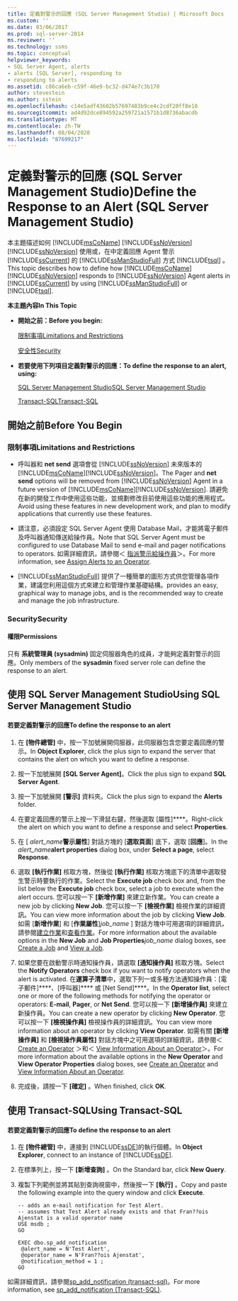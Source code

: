 ```yaml
---
title: 定義對警示的回應 (SQL Server Management Studio) | Microsoft Docs
ms.custom: ''
ms.date: 03/06/2017
ms.prod: sql-server-2014
ms.reviewer: ''
ms.technology: ssms
ms.topic: conceptual
helpviewer_keywords:
- SQL Server Agent, alerts
- alerts [SQL Server], responding to
- responding to alerts
ms.assetid: c86ca6eb-c59f-46e9-bc32-d474e7c3b170
author: stevestein
ms.author: sstein
ms.openlocfilehash: c14e5adf43602b57697483b9ce4c2cdf20ff8e10
ms.sourcegitcommit: ad4d92dce894592a259721a1571b1d8736abacdb
ms.translationtype: MT
ms.contentlocale: zh-TW
ms.lasthandoff: 08/04/2020
ms.locfileid: "87699217"
---
```

# <a name="define-the-response-to-an-alert-sql-server-management-studio"></a><span data-ttu-id="662ab-102">定義對警示的回應 (SQL Server Management Studio)</span><span class="sxs-lookup"><span data-stu-id="662ab-102">Define the Response to an Alert (SQL Server Management Studio)</span></span>
  <span data-ttu-id="662ab-103">本主題描述如何 [!INCLUDE[msCoName](../../includes/msconame-md.md)] [!INCLUDE[ssNoVersion](../../includes/ssnoversion-md.md)] [!INCLUDE[ssNoVersion](../../includes/ssnoversion-md.md)] 使用或，在中定義回應 Agent 警示 [!INCLUDE[ssCurrent](../../includes/sscurrent-md.md)] 的 [!INCLUDE[ssManStudioFull](../../includes/ssmanstudiofull-md.md)] 方式 [!INCLUDE[tsql](../../includes/tsql-md.md)] 。</span><span class="sxs-lookup"><span data-stu-id="662ab-103">This topic describes how to define how [!INCLUDE[msCoName](../../includes/msconame-md.md)] [!INCLUDE[ssNoVersion](../../includes/ssnoversion-md.md)] responds to [!INCLUDE[ssNoVersion](../../includes/ssnoversion-md.md)] Agent alerts in [!INCLUDE[ssCurrent](../../includes/sscurrent-md.md)] by using [!INCLUDE[ssManStudioFull](../../includes/ssmanstudiofull-md.md)] or [!INCLUDE[tsql](../../includes/tsql-md.md)].</span></span>  
  
 <span data-ttu-id="662ab-104">**本主題內容**</span><span class="sxs-lookup"><span data-stu-id="662ab-104">**In This Topic**</span></span>  
  
-   <span data-ttu-id="662ab-105">**開始之前：**</span><span class="sxs-lookup"><span data-stu-id="662ab-105">**Before you begin:**</span></span>  
  
     [<span data-ttu-id="662ab-106">限制事項</span><span class="sxs-lookup"><span data-stu-id="662ab-106">Limitations and Restrictions</span></span>](#Restrictions)  
  
     [<span data-ttu-id="662ab-107">安全性</span><span class="sxs-lookup"><span data-stu-id="662ab-107">Security</span></span>](#Security)  
  
-   <span data-ttu-id="662ab-108">**若要使用下列項目定義對警示的回應：**</span><span class="sxs-lookup"><span data-stu-id="662ab-108">**To define the response to an alert, using:**</span></span>  
  
     [<span data-ttu-id="662ab-109">SQL Server Management Studio</span><span class="sxs-lookup"><span data-stu-id="662ab-109">SQL Server Management Studio</span></span>](#SSMSProcedure)  
  
     [<span data-ttu-id="662ab-110">Transact-SQL</span><span class="sxs-lookup"><span data-stu-id="662ab-110">Transact-SQL</span></span>](#TsqlProcedure)  
  
##  <a name="before-you-begin"></a><a name="BeforeYouBegin"></a> <span data-ttu-id="662ab-111">開始之前</span><span class="sxs-lookup"><span data-stu-id="662ab-111">Before You Begin</span></span>  
  
###  <a name="limitations-and-restrictions"></a><a name="Restrictions"></a> <span data-ttu-id="662ab-112">限制事項</span><span class="sxs-lookup"><span data-stu-id="662ab-112">Limitations and Restrictions</span></span>  
  
-   <span data-ttu-id="662ab-113">呼叫器和 **net send** 選項會從 [!INCLUDE[ssNoVersion](../../includes/ssnoversion-md.md)] 未來版本的 [!INCLUDE[msCoName](../../includes/msconame-md.md)][!INCLUDE[ssNoVersion](../../includes/ssnoversion-md.md)]。</span><span class="sxs-lookup"><span data-stu-id="662ab-113">The Pager and **net send** options will be removed from [!INCLUDE[ssNoVersion](../../includes/ssnoversion-md.md)] Agent in a future version of [!INCLUDE[msCoName](../../includes/msconame-md.md)][!INCLUDE[ssNoVersion](../../includes/ssnoversion-md.md)].</span></span> <span data-ttu-id="662ab-114">請避免在新的開發工作中使用這些功能，並規劃修改目前使用這些功能的應用程式。</span><span class="sxs-lookup"><span data-stu-id="662ab-114">Avoid using these features in new development work, and plan to modify applications that currently use these features.</span></span>  
  
-   <span data-ttu-id="662ab-115">請注意，必須設定 SQL Server Agent 使用 Database Mail，才能將電子郵件及呼叫器通知傳送給操作員。</span><span class="sxs-lookup"><span data-stu-id="662ab-115">Note that SQL Server Agent must be configured to use Database Mail to send e-mail and pager notifications to operators.</span></span> <span data-ttu-id="662ab-116">如需詳細資訊，請參閱＜ [指派警示給操作員](assign-alerts-to-an-operator.md)＞。</span><span class="sxs-lookup"><span data-stu-id="662ab-116">For more information, see [Assign Alerts to an Operator](assign-alerts-to-an-operator.md).</span></span>  
  
-   [!INCLUDE[ssManStudioFull](../../includes/ssmanstudiofull-md.md)] <span data-ttu-id="662ab-117">提供了一種簡單的圖形方式供您管理各項作業，建議您利用這個方式來建立和管理作業基礎結構。</span><span class="sxs-lookup"><span data-stu-id="662ab-117">provides an easy, graphical way to manage jobs, and is the recommended way to create and manage the job infrastructure.</span></span>  
  
###  <a name="security"></a><a name="Security"></a> <span data-ttu-id="662ab-118">Security</span><span class="sxs-lookup"><span data-stu-id="662ab-118">Security</span></span>  
  
####  <a name="permissions"></a><a name="Permissions"></a> <span data-ttu-id="662ab-119">權限</span><span class="sxs-lookup"><span data-stu-id="662ab-119">Permissions</span></span>  
 <span data-ttu-id="662ab-120">只有 **系統管理員 (sysadmin)** 固定伺服器角色的成員，才能夠定義對警示的回應。</span><span class="sxs-lookup"><span data-stu-id="662ab-120">Only members of the **sysadmin** fixed server role can define the response to an alert.</span></span>  
  
##  <a name="using-sql-server-management-studio"></a><a name="SSMSProcedure"></a> <span data-ttu-id="662ab-121">使用 SQL Server Management Studio</span><span class="sxs-lookup"><span data-stu-id="662ab-121">Using SQL Server Management Studio</span></span>  
  
#### <a name="to-define-the-response-to-an-alert"></a><span data-ttu-id="662ab-122">若要定義對警示的回應</span><span class="sxs-lookup"><span data-stu-id="662ab-122">To define the response to an alert</span></span>  
  
1.  <span data-ttu-id="662ab-123">在 **[物件總管]** 中，按一下加號展開伺服器，此伺服器包含您要定義回應的警示。</span><span class="sxs-lookup"><span data-stu-id="662ab-123">In **Object Explorer**, click the plus sign to expand the server that contains the alert on which you want to define a response.</span></span>  
  
2.  <span data-ttu-id="662ab-124">按一下加號展開 **[SQL Server Agent]**。</span><span class="sxs-lookup"><span data-stu-id="662ab-124">Click the plus sign to expand **SQL Server Agent**.</span></span>  
  
3.  <span data-ttu-id="662ab-125">按一下加號展開 **[警示]** 資料夾。</span><span class="sxs-lookup"><span data-stu-id="662ab-125">Click the plus sign to expand the **Alerts** folder.</span></span>  
  
4.  <span data-ttu-id="662ab-126">在要定義回應的警示上按一下滑鼠右鍵，然後選取 [屬性]\*\*\*\*。</span><span class="sxs-lookup"><span data-stu-id="662ab-126">Right-click the alert on which you want to define a response and select **Properties**.</span></span>  
  
5.  <span data-ttu-id="662ab-127">在 [ _alert_name_**警示屬性**] 對話方塊的 [**選取頁面**] 底下，選取 [**回應**]。</span><span class="sxs-lookup"><span data-stu-id="662ab-127">In the _alert_name_**alert properties** dialog box, under **Select a page**, select **Response**.</span></span>  
  
6.  <span data-ttu-id="662ab-128">選取 **[執行作業]** 核取方塊，然後從 **[執行作業]** 核取方塊底下的清單中選取發生警示時要執行的作業。</span><span class="sxs-lookup"><span data-stu-id="662ab-128">Select the **Execute job** check box and, from the list below the **Execute job** check box, select a job to execute when the alert occurs.</span></span> <span data-ttu-id="662ab-129">您可以按一下 **[新增作業]** 來建立新作業。</span><span class="sxs-lookup"><span data-stu-id="662ab-129">You can create a new job by clicking **New Job**.</span></span> <span data-ttu-id="662ab-130">您可以按一下 **[檢視作業]** 檢視作業的詳細資訊。</span><span class="sxs-lookup"><span data-stu-id="662ab-130">You can view more information about the job by clicking **View Job**.</span></span> <span data-ttu-id="662ab-131">如需 [**新增作業**] 和 [**作業屬性**]_job_name_ ] 對話方塊中可用選項的詳細資訊，請參閱[建立作業](create-a-job.md)和[查看作業](view-a-job.md)。</span><span class="sxs-lookup"><span data-stu-id="662ab-131">For more information about the available options in the **New Job** and **Job Properties**_job_name_ dialog boxes, see [Create a Job](create-a-job.md) and [View a Job](view-a-job.md).</span></span>  
  
7.  <span data-ttu-id="662ab-132">如果您要在啟動警示時通知操作員，請選取 **[通知操作員]** 核取方塊。</span><span class="sxs-lookup"><span data-stu-id="662ab-132">Select the **Notify Operators** check box if you want to notify operators when the alert is activated.</span></span> <span data-ttu-id="662ab-133">在**運算子清單**中，選取下列一或多種方法通知操作員：[電子郵件]\*\*\*\*、[呼叫器]\*\*\*\* 或 [Net Send]\*\*\*\*。</span><span class="sxs-lookup"><span data-stu-id="662ab-133">In the **Operator list**, select one or more of the following methods for notifying the operator or operators: **E-mail**, **Pager**, or **Net Send**.</span></span> <span data-ttu-id="662ab-134">您可以按一下 **[新增操作員]** 來建立新操作員。</span><span class="sxs-lookup"><span data-stu-id="662ab-134">You can create a new operator by clicking **New Operator**.</span></span> <span data-ttu-id="662ab-135">您可以按一下 **[檢視操作員]** 檢視操作員的詳細資訊。</span><span class="sxs-lookup"><span data-stu-id="662ab-135">You can view more information about an operator by clicking **View Operator**.</span></span> <span data-ttu-id="662ab-136">如需有關 **[新增操作員]** 和 **[檢視操作員屬性]** 對話方塊中之可用選項的詳細資訊，請參閱＜ [Create an Operator](create-an-operator.md) ＞和＜ [View Information About an Operator](view-information-about-an-operator.md)＞。</span><span class="sxs-lookup"><span data-stu-id="662ab-136">For more information about the available options in the **New Operator** and **View Operator Properties** dialog boxes, see [Create an Operator](create-an-operator.md) and [View Information About an Operator](view-information-about-an-operator.md).</span></span>  
  
8.  <span data-ttu-id="662ab-137">完成後，請按一下 **[確定]** 。</span><span class="sxs-lookup"><span data-stu-id="662ab-137">When finished, click **OK**.</span></span>  
  
##  <a name="using-transact-sql"></a><a name="TsqlProcedure"></a> <span data-ttu-id="662ab-138">使用 Transact-SQL</span><span class="sxs-lookup"><span data-stu-id="662ab-138">Using Transact-SQL</span></span>  
  
#### <a name="to-define-the-response-to-an-alert"></a><span data-ttu-id="662ab-139">若要定義對警示的回應</span><span class="sxs-lookup"><span data-stu-id="662ab-139">To define the response to an alert</span></span>  
  
1.  <span data-ttu-id="662ab-140">在 **[物件總管]** 中，連接到 [!INCLUDE[ssDE](../../includes/ssde-md.md)]的執行個體。</span><span class="sxs-lookup"><span data-stu-id="662ab-140">In **Object Explorer**, connect to an instance of [!INCLUDE[ssDE](../../includes/ssde-md.md)].</span></span>  
  
2.  <span data-ttu-id="662ab-141">在標準列上，按一下 **[新增查詢]** 。</span><span class="sxs-lookup"><span data-stu-id="662ab-141">On the Standard bar, click **New Query**.</span></span>  
  
3.  <span data-ttu-id="662ab-142">複製下列範例並將其貼到查詢視窗中，然後按一下 **[執行]** 。</span><span class="sxs-lookup"><span data-stu-id="662ab-142">Copy and paste the following example into the query window and click **Execute**.</span></span>  
  
    ```  
    -- adds an e-mail notification for Test Alert.  
    -- assumes that Test Alert already exists and that Fran??ois Ajenstat is a valid operator name   
    USE msdb ;  
    GO  
  
    EXEC dbo.sp_add_notification  
     @alert_name = N'Test Alert',  
     @operator_name = N'Fran??ois Ajenstat',  
     @notification_method = 1 ;  
    GO  
    ```  
  
 <span data-ttu-id="662ab-143">如需詳細資訊，請參閱[sp_add_notification &#40;transact-sql&#41;](/sql/relational-databases/system-stored-procedures/sp-add-notification-transact-sql)。</span><span class="sxs-lookup"><span data-stu-id="662ab-143">For more information, see [sp_add_notification &#40;Transact-SQL&#41;](/sql/relational-databases/system-stored-procedures/sp-add-notification-transact-sql).</span></span>  
  
  
